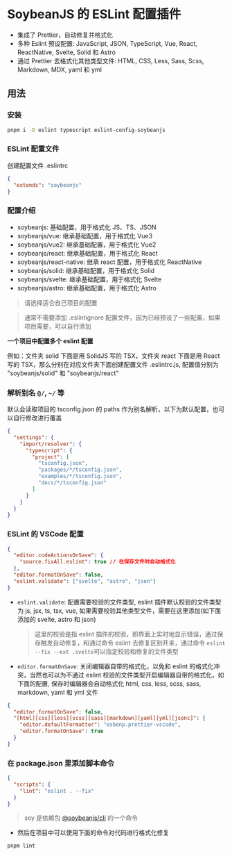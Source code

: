 # SoybeanJS 的 ESLint 配置插件

- 集成了 Prettier，自动修复并格式化
- 多种 Eslint 预设配置: JavaScript, JSON, TypeScript, Vue, React, ReactNative, Svelte, Solid 和 Astro
- 通过 Prettier 去格式化其他类型文件: HTML, CSS, Less, Sass, Scss, Markdown, MDX, yaml 和 yml

## 用法

### 安装

```bash
pnpm i -D eslint typescript eslint-config-soybeanjs
```

### ESLint 配置文件

创建配置文件 .eslintrc

```json
{
  "extends": "soybeanjs"
}
```

### 配置介绍

- soybeanjs: 基础配置，用于格式化 JS、TS、JSON
- soybeanjs/vue: 继承基础配置，用于格式化 Vue3
- soybeanjs/vue2: 继承基础配置，用于格式化 Vue2
- soybeanjs/react: 继承基础配置，用于格式化 React
- soybeanjs/react-native: 继承 react 配置，用于格式化 ReactNative
- soybeanjs/solid: 继承基础配置，用于格式化 Solid
- soybeanjs/svelte: 继承基础配置，用于格式化 Svelte
- soybeanjs/astro: 继承基础配置，用于格式化 Astro

> 请选择适合自己项目的配置

> 通常不需要添加 .eslintignore 配置文件，因为已经预设了一些配置，如果项目需要，可以自行添加

**一个项目中配置多个 eslint 配置**

例如：文件夹 solid 下面是用 SolidJS 写的 TSX，文件夹 react 下面是用 React 写的 TSX，那么分别在对应文件夹下面创建配置文件 .eslintrc.js, 配置值分别为 "soybeanjs/solid" 和 "soybeanjs/react"

### 解析别名 `@/`, `~/` 等

默认会读取项目的 tsconfig.json 的 paths 作为别名解析，以下为默认配置，也可以自行修改进行覆盖

```json
{
  "settings": {
    "import/resolver": {
      "typescript": {
        "project": [
          "tsconfig.json",
          "packages/*/tsconfig.json",
          "examples/*/tsconfig.json",
          "docs/*/tsconfig.json"
        ]
      }
    }
  }
}
```

### ESLint 的 VSCode 配置

```json
{
  "editor.codeActionsOnSave": {
    "source.fixAll.eslint": true // 在保存文件时自动格式化
  },
  "editor.formatOnSave": false,
  "eslint.validate": ["svelte", "astro", "json"]
}
```

- `eslint.validate`: 配置需要校验的文件类型, eslint 插件默认校验的文件类型为 js, jsx, ts, tsx, vue, 如果需要校验其他类型文件，需要在这里添加(如下面添加的 svelte, astro 和 json)

  > 这里的校验是指 eslint 插件的校验，即界面上实时地显示错误，通过保存触发自动修复，和通过命令 eslint 去修复区别开来，通过命令 `eslint --fix --ext .svelte`可以指定校验和修复的文件类型

- `editor.formatOnSave`: 关闭编辑器自带的格式化，以免和 eslint 的格式化冲突，当然也可以为不通过 eslint 校验的文件类型开启编辑器自带的格式化，如下面的配置, 保存时编辑器会自动格式化 html, css, less, scss, sass, markdown, yaml 和 yml 文件

```json
{
  "editor.formatOnSave": false,
  "[html][css][less][scss][sass][markdown][yaml][yml][jsonc]": {
    "editor.defaultFormatter": "esbenp.prettier-vscode",
    "editor.formatOnSave": true
  }
}
```

### 在 package.json 里添加脚本命令

```json
{
  "scripts": {
    "lint": "eslint . --fix"
  }
}
```

> soy 是依赖包 [@soybeanjs/cli](https://github.com/soybeanjs/cli) 的一个命令

- 然后在项目中可以使用下面的命令对代码进行格式化修复

```bash
pnpm lint
```
